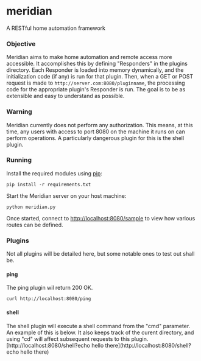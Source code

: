 # meridian
A RESTful home automation framework

### Objective
Meridian aims to make home automation and remote access more accessible. It accomplishes this by defining "Responders" in the plugins directory. Each Responder is loaded into memory dynamically, and the initialization code (if any) is run for that plugin. Then, when a GET or POST request is made to ```http://server.com:8080/pluginname```, the processing code for the appropriate plugin's Responder is run. The goal is to be as extensible and easy to understand as possible.

### Warning
Meridian currently does not perform any authorization. This means, at this time, any users with access to port 8080 on the machine it runs on can perform operations. A particularly dangerous plugin for this is the shell plugin.

### Running
Install the required modules using [pip](https://pip.pypa.io/en/latest/installing.html):
```
pip install -r requirements.txt
```

Start the Meridian server on your host machine:
```
python meridian.py
```

Once started, connect to [http://localhost:8080/sample](http://localhost:8080/sample) to view how various routes can be defined.

### Plugins
Not all plugins will be detailed here, but some notable ones to test out shall be.

#### ping
The ping plugin wil return 200 OK.
```
curl http://localhost:8080/ping
```


#### shell
The shell plugin will execute a shell command from the "cmd" parameter. An example of this is below. It also keeps track of the curent directory, and using "cd" will affect subsequent requests to this plugin.
[http://localhost:8080/shell?echo hello there](http://localhost:8080/shell?echo hello there)
